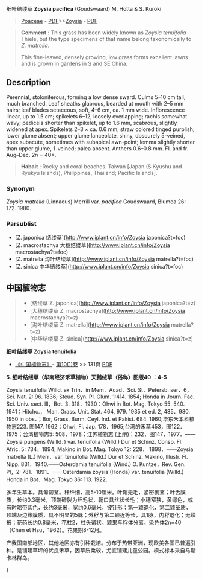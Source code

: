 细叶结缕草 **Zoysia pacifica** (Goudswaard) M. Hotta & S. Kuroki

> [Poaceae](http://www.iplant.cn/info/Poaceae?t=foc) - [PDF](http://www.iplant.cn/foc/pdf/Poaceae.pdf)>>[Zoysia](http://www.iplant.cn/info/Zoysia?t=foc) - [PDF](http://www.iplant.cn/foc/pdf/Zoysia.pdf)

> **Comment** : 
> This grass has been widely known as *Zoysia tenuifolia* Thiele, but the type specimens of that name belong taxonomically to *Z. matrella*.
>
> This fine-leaved, densely growing, low grass forms excellent lawns and is grown in gardens in S and SE China.

## Description

Perennial, stoloniferous, forming a low dense sward. Culms 5–10 cm tall, much branched. Leaf sheaths glabrous, bearded at mouth with 2–5 mm hairs; leaf blades setaceous, soft, 4–6 cm, ca. 1 mm wide. Inflorescence linear, up to 1.5 cm; spikelets 6–12, loosely overlapping; rachis somewhat wavy; pedicels shorter than spikelet, up to 1.6 mm, scabrous, slightly widened at apex. Spikelets 2–3 × ca. 0.6 mm, straw colored tinged purplish; lower glume absent; upper glume lanceolate, shiny, obscurely 5-veined, apex subacute, sometimes with subapical awn-point; lemma slightly shorter than upper glume, 1-veined; palea absent. Anthers 0.6–0.8 mm. Fl. and fr. Aug–Dec. 2*n* = 40*.

> **Habait** : 
> Rocky and coral beaches. Taiwan [Japan (S Kyushu and Ryukyu Islands), Philippines, Thailand; Pacific Islands].

### Synonym
*Zoysia matrella* (Linnaeus) Merrill var. *pacifica* Goudswaard, Blumea 26: 172. 1980.

### Parsublist

* [Z.  japonica  结缕草](http://www.iplant.cn/info/Zoysia japonica?t=foc)
* [Z.  macrostachya  大穗结缕草](http://www.iplant.cn/info/Zoysia macrostachya?t=foc)
* [Z.  matrella  沟叶结缕草](http://www.iplant.cn/info/Zoysia matrella?t=foc)
* [Z.  sinica  中华结缕草](http://www.iplant.cn/info/Zoysia sinica?t=foc)

## 中国植物志

> * [结缕草  Z.  japonica](http://www.iplant.cn/info/Zoysia japonica?t=z)
> * [大穗结缕草  Z.  macrostachya](http://www.iplant.cn/info/Zoysia macrostachya?t=z)
> * [沟叶结缕草  Z.  matrella](http://www.iplant.cn/info/Zoysia matrella?t=z)
> * [中华结缕草  Z.  sinica](http://www.iplant.cn/info/Zoysia sinica?t=z)

**细叶结缕草 Zoysia tenuifolia**

* [《中国植物志》](http://www.iplant.cn/frps)- [第10(1)卷](http://www.iplant.cn/frps/vol/10(1)) >> 131页 [PDF](http://www.iplant.cn/frps/pdf/10(1)/131.pdf)

**5. 细叶结缕草（华南经济禾草植物）天鹅绒草（俗称）图版40 ：4-5**

Zoysia tenuifolia Willd. ex Trin．in Mem．Acad．Sci. St．Petersb. ser．6，Sci. Nat. 2: 96. 1836; Steud. Syn. Pl. Glum. 1:414. 1854; Honda in Journ. Fac. Sci. Univ. sect. lll，Bot. 3: 318．1930：Ohwi in Bot. Mag. Tokyo 55: 540. 1941；Hitchc.， Man. Grass. Unit. Stat. 464, 979. 1935 et ed. 2, 485．980. 1950 in obs．；Bor, Grass. Burm. Ceyl. Ind. et Pakist. 684. 1960;华东禾本科植物志223. 图147. 1962；Ohwi, Fl. Jap. 178．1965;台湾的禾草453，图122．1975；台湾植物志5: 508．1978：江苏植物志 (上册)：232，图147．1977．——Zoysia pungens (Willd．) var. tenuifolia (Willd.) Dur et Schinz. Consp. Fl. Afric. 5: 734．1894; Makino in Bot. Mag. Tokyo 12: 228． 1898．——Zoysia matrella (L.) Merr．var. tenuifolia (Willd.) Dur et Schinz. Makino, Illustr. Fl. Nipp. 831．1940.——Osterdamia tenuifolia (Wind.) O. Kuntze，Rev. Gen. Pl，2: 781．1891．——Osterdamia zoysia (Honda) var. tenuifolia (Willd.) Honda in Bot．Mag. Tokyo 36: 113. 1922.

多年生草本。具匍匐茎。秆纤细，高5-10厘米。叶鞘无毛，紧密裹茎；叶舌膜质，长约0.3毫米，顶端碎裂为纤毛状，鞘口具丝状长毛；小穗窄狭，黄绿色，或有时略带紫色，长约3毫米，宽约0.6毫米，披针形；第一颖退化，第二颖革质，顶端及边缘膜质，具不明显的5脉；外稃与第二颖近等长，具1脉，内稃退化；无鳞被；花药长约0.8毫米，花柱2，柱头帚状。颖果与稃体分离。染色体2n=40（Chen et Hsu，1962）。花果期8-12月。

产我国南部地区，其他地区亦有引种栽培。分布于热带亚洲，现欧美各国已普遍引种。是铺建草坪的优良禾草，因草质柔软，尤宜铺建儿童公园。模式标本采自马斯卡林群岛。

}